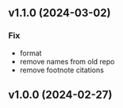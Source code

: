 ## v1.1.0 (2024-03-02)

### Fix

- format
- remove names from old repo
- remove footnote citations

## v1.0.0 (2024-02-27)
